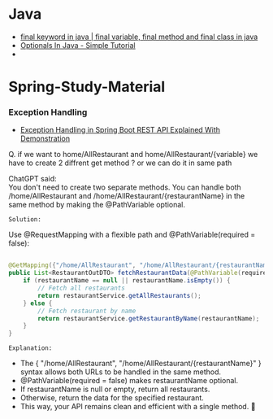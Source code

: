 # Java
- [final keyword in java | final variable, final method and final class in java](https://youtu.be/i9llT4A43hg?si=4hrmTmqhZ3ddqk3E)
- [Optionals In Java - Simple Tutorial](https://youtu.be/vKVzRbsMnTQ?si=g07vx6TdqSgxye4G)
- 
# Spring-Study-Material
### Exception Handling 
- [Exception Handling in Spring Boot REST API Explained With Demonstration](https://youtu.be/L2o485T70Do?si=UYyw2zP38lbfbuau)
  
Q. if we want to home/AllRestaurant and home/AllRestaurant/{variable} we have to create 2 diffrent get method  ? or we can do it in same path    


ChatGPT said:  
You don't need to create two separate methods. You can handle both /home/AllRestaurant and /home/AllRestaurant/{restaurantName} in the same method by making the @PathVariable optional.

`Solution:`

Use @RequestMapping with a flexible path and @PathVariable(required = false):

```java

@GetMapping({"/home/AllRestaurant", "/home/AllRestaurant/{restaurantName}"})
public List<RestaurantOutDTO> fetchRestaurantData(@PathVariable(required = false) String restaurantName) {
    if (restaurantName == null || restaurantName.isEmpty()) {
        // Fetch all restaurants
        return restaurantService.getAllRestaurants();
    } else {
        // Fetch restaurant by name
        return restaurantService.getRestaurantByName(restaurantName);
    }
}
```

`Explanation:`  
- The { "/home/AllRestaurant", "/home/AllRestaurant/{restaurantName}" } syntax allows both URLs to be handled in the same method.  
- @PathVariable(required = false) makes restaurantName optional.  
- If restaurantName is null or empty, return all restaurants.  
- Otherwise, return the data for the specified restaurant.  
- This way, your API remains clean and efficient with a single method. 🚀  
